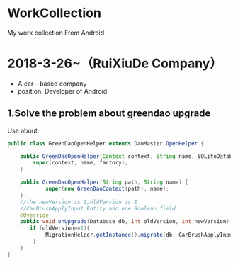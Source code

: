 # WorkCollection
My work collection From Android

# 2018-3-26~（RuiXiuDe Company）
- A car - based company
- position: Developer of Android 

## 1.Solve the problem about greendao upgrade
Use about:
```java
public class GreenDaoOpenHelper extends DaoMaster.OpenHelper {

    public GreenDaoOpenHelper(Context context, String name, SQLiteDatabase.CursorFactory factory) {
        super(context, name, factory);
    }

    public GreenDaoOpenHelper(String path, String name) {
            super(new GreenDaoContext(path), name);
    }
    //the newVersion is 2,oldVersion is 1
    //CarBrushApplyInput Entity add one Boolean field
    @Override
    public void onUpgrade(Database db, int oldVersion, int newVersion) {
       if (oldVersion==1){
            MigrationHelper.getInstance().migrate(db, CarBrushApplyInputCacheDao.class);
        }
    }
}
```
